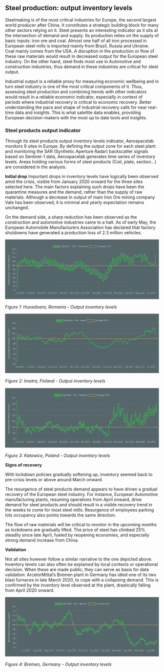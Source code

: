 ## Steel production: output inventory levels

Steelmaking is of the most critical industries for Europe, the second largest world producer after China. It constitutes a strategic building block for many other sectors relying on it. Steel presents an interesting indicator as it sits at the intersection of demand and supply. Its production relies on the supply of basic inputs: iron ore and coal. Almost one half of all iron processed in European steel mills is imported mainly from Brazil, Russia and Ukraine. Coal mainly comes from the USA. A disruption in the production or flow of these raw materials would result in decreased output for the European steel industry. On the other hand, steel finds most use in Automotive and construction industries, thus demand in these industries are critical for steel output.

Industrial output is a reliable proxy for measuring economic wellbeing and in turn steel industry is one of the most critical components of it. Thus, assessing steel production and combining trends with other indicators would result in a reliable economic indicator, especially in context of periods where industrial recovery is critical to economic recovery. Better understanding the pace and shape of industrial recovery calls for near real-time data and insights. This is what satellite data enables, providing European decision-makers with the most up to date tools and insights.

### Steel products output indicator
Through its steel products output inventory levels indicator, Aerospacelab monitors 9 sites in Europe. By defining the output zone for each steel plant and monitoring the SAR (Synthetic Aperture Radar) backscatter signals based on Sentinel-1 data, Aerospacelab generates time series of inventory levels. Areas holding various forms of steel products (Coil, plate, section...) are considered in the analysis.

**Initial drop**
Important drops in inventory levels have logically been observed amid the crisis, visible from January 2020 onward for the three sites selected here.
The main factors explaining such drops have been the quarantine measures and the demand, rather than the supply of raw materials. Although a decrease in output of main Iron Ore mining company Vale has been observed, it is minimal and yearly expectation remains unchanged.

On the demand side, a sharp reduction has been observed as the construction and automotive industries came to a halt. As of early May, the European Automobile Manufacturers Association has declared that factory shutdowns have generated a production loss of 2.3 million vehicles.

![](https://raw.githubusercontent.com/eurodatacube/eodash-assets/main/collections/E5_metal_density/E5_1.png)

*Figure 1: Hunedoara, Romania - Output inventory levels*

![](https://raw.githubusercontent.com/eurodatacube/eodash-assets/main/collections/E5_metal_density/E5_2.png)

*Figure 2: Imatra, Finland - Output inventory levels*

![](https://raw.githubusercontent.com/eurodatacube/eodash-assets/main/collections/E5_metal_density/E5_3.png)

*Figure 3: Katowice, Poland - Output inventory levels*


**Signs of recovery**

With lockdown policies gradually softening up, inventory seemed back to pre-crisis levels or above around March onward.

The resurgence of steel products demand appears to have driven a gradual recovery of the European steel industry. For instance, European Automotive manufacturing plants, resuming operations from April onward, drive demand for steel products and should result in a visible recovery trend in the weeks to come for most steel mills. Resurgence of employees parking lots occupancy also points towards the same direction.

The flow of raw materials will be critical to monitor in the upcoming months as lockdowns are gradually lifted. The price of steel has climbed 25% steadily since late April, fueled by reopening economies, and especially strong demand increase from China.

**Validation**

Not all sites however follow a similar narrative to the one depicted above. Inventory levels can also often be explained by local contexts or operational decision. When these are made public, they can serve as basis for data validation:
ArcelorMittal’s Bremen plant in Germany has idled one of its two blast furnaces in late March 2020, to cope with a collapsing demand. This is confirmed by the inventory level observed at the plant, drastically falling from April 2020 onward.

![](https://raw.githubusercontent.com/eurodatacube/eodash-assets/main/collections/E5_metal_density/E5_4.png)

*Figure 4: Bremen, Germany - Output inventory levels*
